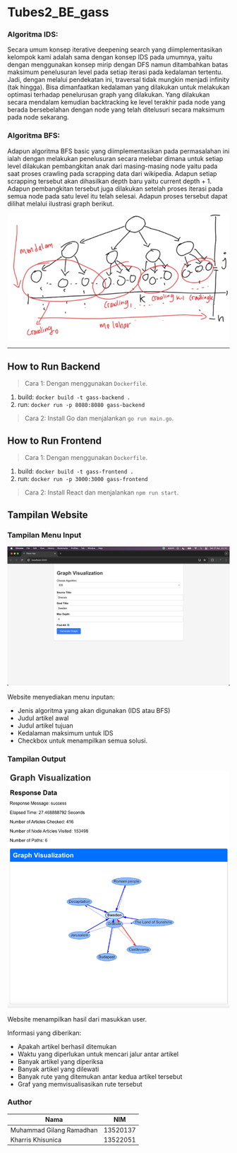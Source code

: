 # Tubes2_BE_gass

### Algoritma IDS:

Secara umum konsep iterative deepening search yang diimplementasikan kelompok kami adalah sama dengan konsep IDS pada umumnya, yaitu dengan menggunakan konsep mirip dengan DFS namun ditambahkan batas maksimum penelusuran level pada setiap iterasi pada kedalaman tertentu. Jadi, dengan melalui pendekatan ini, traversal tidak mungkin menjadi infinity (tak hingga). Bisa dimanfaatkan kedalaman yang dilakukan untuk melakukan optimasi terhadap penelurusan graph yang dilakukan. Yang dilakukan secara mendalam kemudian backtracking ke level terakhir pada node yang berada bersebelahan dengan node yang telah ditelusuri secara maksimum pada node sekarang.


### Algoritma BFS:

Adapun algoritma BFS basic yang diimplementasikan pada permasalahan ini ialah dengan melakukan penelusuran secara melebar dimana untuk setiap level dilakukan pembangkitan anak dari masing-masing node yaitu pada saat proses crawling pada scrapping data dari wikipedia. Adapun setiap scrapping tersebut akan dihasilkan depth baru yaitu current depth + 1. Adapun pembangkitan tersebut juga dilakukan setelah proses iterasi pada semua node pada satu level itu telah selesai. Adapun proses tersebut dapat dilihat melalui ilustrasi graph berikut.

![alt text](image.png)

------------------

## How to Run Backend

 > Cara 1: Dengan menggunakan `Dockerfile`.
 1. build: `docker build -t gass-backend .`
 2. run: `docker run -p 8080:8080 gass-backend`

 > Cara 2: Install Go dan menjalankan `go run main.go`.

## How to Run Frontend

 > Cara 1: Dengan menggunakan `Dockerfile`.
 1. build: `docker build -t gass-frontend .`
 2. run: `docker run -p 3000:3000 gass-frontend`

 > Cara 2: Install React dan menjalankan `npm run start`.


## Tampilan Website

### Tampilan Menu Input

![Tampilan Input User](<Screenshot 2024-04-27 at 22.10.37 (2).png>)

Website	 menyediakan menu inputan:
- Jenis algoritma yang akan digunakan (IDS atau BFS)
- Judul artikel awal
- Judul artikel tujuan
- Kedalaman maksimum untuk IDS
- Checkbox untuk menampilkan semua solusi. 

### Tampilan Output

![Tampilan Output](<Screenshot 2024-04-27 at 23.08.18.png>)

Website menampilkan hasil dari masukkan user. 

Informasi yang diberikan:
- Apakah artikel berhasil ditemukan
- Waktu yang diperlukan untuk mencari jalur antar artikel
- Banyak artikel yang diperiksa
- Banyak artikel yang dilewati
- Banyak rute yang ditemukan antar kedua artikel tersebut
- Graf yang memvisualisasikan rute tersebut


### Author

| Nama | NIM |
| ---- | --- |
| Muhammad Gilang Ramadhan | 13520137 |
| Kharris Khisunica | 13522051 |